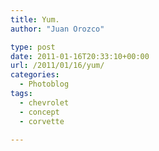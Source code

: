 ```yaml
---
title: Yum.
author: "Juan Orozco" 

type: post
date: 2011-01-16T20:33:10+00:00
url: /2011/01/16/yum/
categories:
  - Photoblog
tags:
  - chevrolet
  - concept
  - corvette

---
```

&nbsp;</p> <p style="text-align:center;">
  <a href="https://i0.wp.com/www.yankodesign.com/images/design_news/2010/12/26/robbinscorvette01.jpg"><img src='http://juanthedesigner.files.wordpress.com/2011/01/robbinscorvette01.jpg?w=580' alt='' data-recalc-dims="1" /></a>
</p>&nbsp;
  
</a>